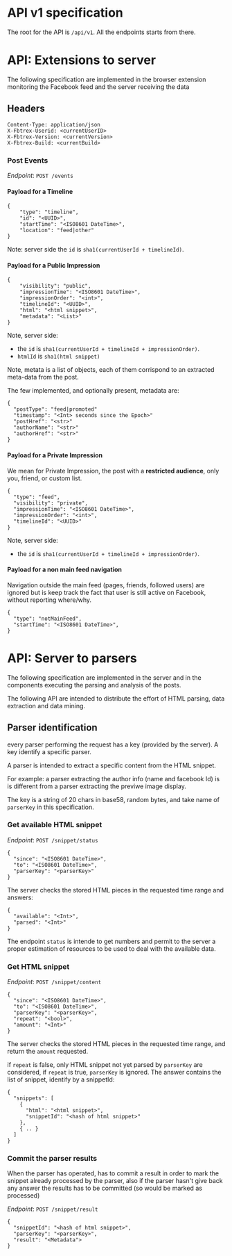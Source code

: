 # API v1 specification

The root for the API is `/api/v1`. All the endpoints starts from there.

# API: Extensions to server

The following specification are implemented in the browser extension
monitoring the Facebook feed and the server receiving the data

## Headers
```
Content-Type: application/json
X-Fbtrex-Userid: <currentUserID>
X-Fbtrex-Version: <currentVersion>
X-Fbtrex-Build: <currentBuild>
```

### Post Events
*Endpoint*: `POST /events`


#### Payload for a Timeline
```
{
    "type": "timeline",
    "id": "<UUID>",
    "startTime": "<ISO8601 DateTime>",
    "location": "feed|other"
}
```

Note: server side the `id` is `sha1(currentUserId + timelineId)`.

#### Payload for a Public Impression
```
{
    "visibility": "public",
    "impressionTime": "<ISO8601 DateTime>",
    "impressionOrder": "<int>",
    "timelineId": "<UUID>",
    "html": "<html snippet>",
    "metadata": "<List>"
}
```

Note, server side:
 - the `id` is `sha1(currentUserId + timelineId + impressionOrder)`.
 - `htmlId` is `sha1(html snippet)`

Note, metata is a list of objects, each of them corrispond to an extracted
meta-data from the post.

The few implemented, and optionally present, metadata are:

```
{
  "postType": "feed|promoted"
  "timestamp": "<Int> seconds since the Epoch>"
  "postHref": "<str>"
  "authorName": "<str>"
  "authorHref": "<str>"
}
```

#### Payload for a Private Impression

We mean for Private Impression, the post with a **restricted audience**, only you, friend, or custom list.

```
{
  "type": "feed",
  "visibility": "private",
  "impressionTime": "<ISO8601 DateTime>",
  "impressionOrder": "<int>",
  "timelineId": "<UUID>"
}
```

Note, server side:
 - the `id` is `sha1(currentUserId + timelineId + impressionOrder)`.

#### Payload for a non main feed navigation

Navigation outside the main feed (pages, friends, followed users) are ignored
but is keep track the fact that user is still active on Facebook, without
reporting where/why.

```
{
  "type": "notMainFeed",
  "startTime": "<ISO8601 DateTime>",
}
```

# API: Server to parsers

The following specification are implemented in the server and
in the components executing the parsing and analysis of the posts.

The following API are intended to distribute the effort of HTML
parsing, data extraction and data mining.

## Parser identification

every parser performing the request has a key (provided by the server).
A key identify a specific parser.

A parser is intended to extract a specific content from the HTML snippet.

For example: a parser extracting the author info (name and facebook Id) is
is different from a parser extracting the previwe image display.

The key is a string of 20 chars in base58, random bytes, and take name of
`parserKey` in this specification.

### Get available HTML snippet

*Endpoint*: `POST /snippet/status`

```
{
  "since": "<ISO8601 DateTime>",
  "to": "<ISO8601 DateTime>",
  "parserKey": "<parserKey>"
}
```

The server checks the stored HTML pieces in the requested time range and
answers:

```
{
  "available": "<Int>",
  "parsed": "<Int>"
}
```

The endpoint `status` is intende to get numbers and permit to the server
a proper estimation of resources to be used to deal with the available
data.

### Get HTML snippet

*Endpoint*: `POST /snippet/content`


```
{
  "since": "<ISO8601 DateTime>",
  "to": "<ISO8601 DateTime>",
  "parserKey": "<parserKey>",
  "repeat": "<bool>",
  "amount": "<Int>"
}
```

The server checks the stored HTML pieces in the requested time range,
and return the `amount` requested.

if `repeat` is false, only HTML snippet not yet parsed by `parserKey`
are considered, if `repeat` is true, `parserKey` is ignored. The 
answer contains the list of snippet, identify by a snippetId:

```
{
  "snippets": [
    {
      "html": "<html snippet>",
      "snippetId": "<hash of html snippet>"
    },
    { .. }
  ]
}
```

### Commit the parser results

When the parser has operated, has to commit a result in order to mark
the snippet already processed by the parser, also if the parser hasn't 
give back any answer the results has to be committed (so would be marked
as processed)

*Endpoint*: `POST /snippet/result`

```
{
  "snippetId": "<hash of html snippet>",
  "parserKey": "<parserKey>",
  "result": "<Metadata">
}
```
